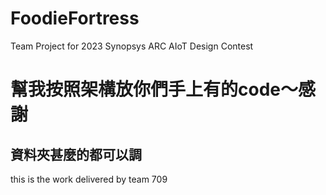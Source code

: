 # FoodieFortress
Team Project for 2023 Synopsys ARC AIoT Design Contest
# 幫我按照架構放你們手上有的code～感謝
## 資料夾甚麼的都可以調

this is the work delivered by team 709

